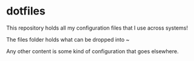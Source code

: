# dotfiles
This repository holds all my configuration files that I use across systems!

The files folder holds what can be dropped into ~

Any other content is some kind of configuration that goes elsewhere.
